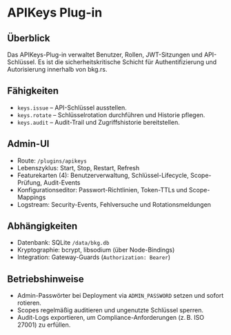 # APIKeys Plug-in

## Überblick
Das APIKeys-Plug-in verwaltet Benutzer, Rollen, JWT-Sitzungen und API-Schlüssel. Es ist die sicherheitskritische Schicht für Authentifizierung und Autorisierung innerhalb von bkg.rs.

## Fähigkeiten
- `keys.issue` – API-Schlüssel ausstellen.
- `keys.rotate` – Schlüsselrotation durchführen und Historie pflegen.
- `keys.audit` – Audit-Trail und Zugriffshistorie bereitstellen.

## Admin-UI
- Route: `/plugins/apikeys`
- Lebenszyklus: Start, Stop, Restart, Refresh
- Featurekarten (4): Benutzerverwaltung, Schlüssel-Lifecycle, Scope-Prüfung, Audit-Events
- Konfigurationseditor: Passwort-Richtlinien, Token-TTLs und Scope-Mappings
- Logstream: Security-Events, Fehlversuche und Rotationsmeldungen

## Abhängigkeiten
- Datenbank: SQLite `/data/bkg.db`
- Kryptographie: bcrypt, libsodium (über Node-Bindings)
- Integration: Gateway-Guards (`Authorization: Bearer`)

## Betriebshinweise
- Admin-Passwörter bei Deployment via `ADMIN_PASSWORD` setzen und sofort rotieren.
- Scopes regelmäßig auditieren und ungenutzte Schlüssel sperren.
- Audit-Logs exportieren, um Compliance-Anforderungen (z. B. ISO 27001) zu erfüllen.
